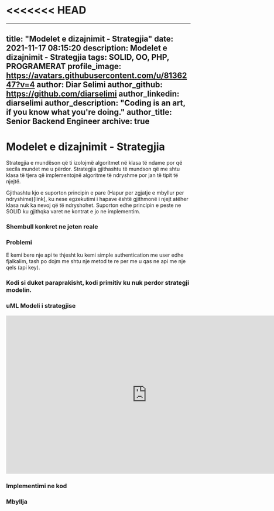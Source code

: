 <<<<<<< HEAD
=======
---
title:  "Modelet e dizajnimit - Strategjia"
date:   2021-11-17 08:15:20
description: Modelet e dizajnimit - Strategjia
tags: SOLID, OO, PHP, PROGRAMERAT
profile_image: https://avatars.githubusercontent.com/u/8136247?v=4
author: Diar Selimi
author_github: https://github.com/diarselimi
author_linkedin: diarselimi
author_description: "Coding is an art, if you know what you're doing."
author_title: Senior Backend Engineer
archive: true
---

# Modelet e dizajnimit - Strategjia
Strategjia e mundëson që ti izolojmë algoritmet në klasa të ndame por që secila mundet me u përdor.
Strategjia gjithashtu të mundson që me shtu klasa të tjera që implementojnë algoritme të ndryshme por jan të tipit të njejtë.

Gjithashtu kjo e suporton principin e pare  (Hapur per zgjatje e mbyllur per ndryshime)[link], ku nese egzekutimi i hapave është gjithmonë i njejt atëher klasa nuk ka nevoj që të ndryshohet.
Suporton edhe principin e peste ne SOLID ku gjithqka varet ne kontrat e jo ne implementim.

### Shembull konkret ne jeten reale
<script src="https://gist.github.com/Diarselimi/bfd539de510e269233dee8cdf5987403.js"></script>


### Problemi
E kemi bere nje api te thjesht ku kemi simple authentication me user edhe fjalkalim, tash po dojm me shtu nje metod te re per me u qas ne api me nje qels (api key).


### Kodi si duket paraprakisht, kodi primitiv ku nuk perdor strategji modelin.
<script src="https://gist.github.com/Diarselimi/bfd539de510e269233dee8cdf5987403.js"></script>

### uML Modeli i strategjise
<iframe width="768" height="432" src="https://miro.com/app/board/o9J_lmlGRFs=/?pres=1&frameId=3458764514163267405" frameBorder="0" scrolling="no" allowFullScreen></iframe>

### Implementimi ne kod


### Mbyllja



